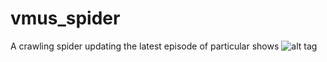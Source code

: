 # vmus_spider
A crawling spider updating the latest episode of particular shows
![alt tag](http://gdurl.com/wp_I)
<!--![alt tag](http://gdurl.com/35Jz)-->
